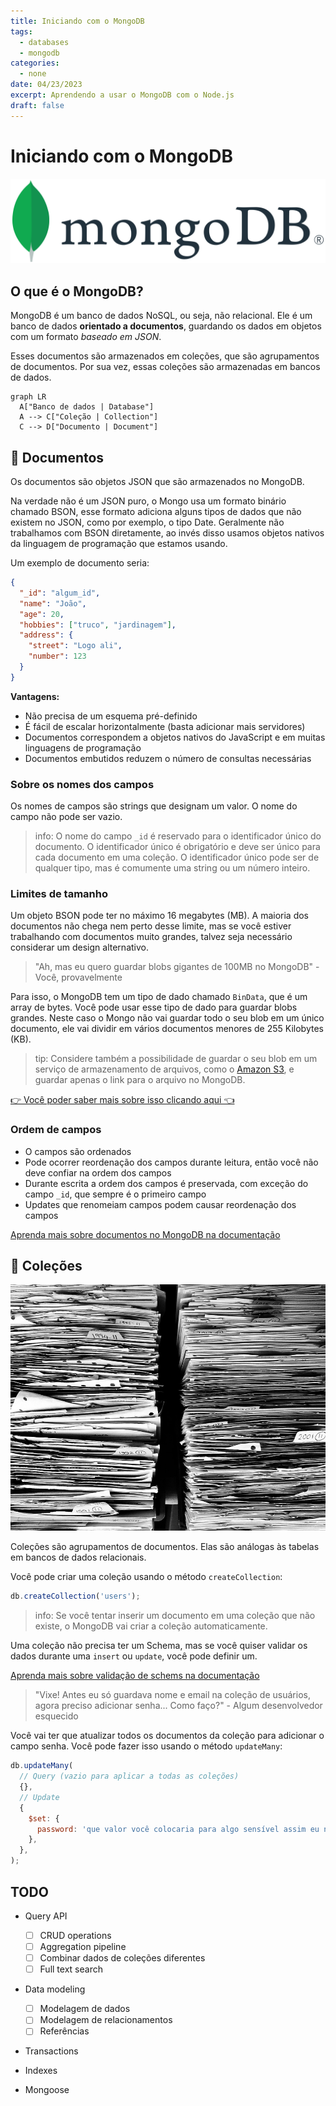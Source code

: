 ```yaml
---
title: Iniciando com o MongoDB
tags:
  - databases
  - mongodb
categories:
  - none
date: 04/23/2023
excerpt: Aprendendo a usar o MongoDB com o Node.js
draft: false
---
```


# Iniciando com o MongoDB

![mongo](./mongo.png)

## O que é o MongoDB?

MongoDB é um banco de dados NoSQL, ou seja, não relacional. Ele é um banco de dados **orientado a documentos**, guardando os dados em objetos com um formato _baseado em JSON_.

Esses documentos são armazenados em coleções, que são agrupamentos de documentos. Por sua vez, essas coleções são armazenadas em bancos de dados.

```mermaid
graph LR
  A["Banco de dados | Database"]
  A --> C["Coleção | Collection"]
  C --> D["Documento | Document"]
```

## 📄 Documentos

Os documentos são objetos JSON que são armazenados no MongoDB.

Na verdade não é um JSON puro, o Mongo usa um formato binário chamado BSON, esse formato adiciona alguns tipos de dados que não existem no JSON, como por exemplo, o tipo Date. Geralmente não trabalhamos com BSON diretamente, ao invés disso usamos objetos nativos da linguagem de programação que estamos usando.

Um exemplo de documento seria:

```json
{
  "_id": "algum_id",
  "name": "João",
  "age": 20,
  "hobbies": ["truco", "jardinagem"],
  "address": {
    "street": "Logo ali",
    "number": 123
  }
}
```

**Vantagens:**

- Não precisa de um esquema pré-definido
- É fácil de escalar horizontalmente (basta adicionar mais servidores)
- Documentos correspondem a objetos nativos do JavaScript e em muitas linguagens de programação
- Documentos embutidos reduzem o número de consultas necessárias

### Sobre os nomes dos campos

Os nomes de campos são strings que designam um valor. O nome do campo não pode ser vazio.

> info: O nome do campo `_id` é reservado para o identificador único do documento. O identificador único é obrigatório e deve ser único para cada documento em uma coleção. O identificador único pode ser de qualquer tipo, mas é comumente uma string ou um número inteiro.

### Limites de tamanho

Um objeto BSON pode ter no máximo 16 megabytes (MB). A maioria dos documentos não chega nem perto desse limite, mas se você estiver trabalhando com documentos muito grandes, talvez seja necessário considerar um design alternativo.

> "Ah, mas eu quero guardar blobs gigantes de 100MB no MongoDB" - Você, provavelmente

Para isso, o MongoDB tem um tipo de dado chamado `BinData`, que é um array de bytes. Você pode usar esse tipo de dado para guardar blobs grandes. Neste caso o Mongo não vai guardar todo o seu blob em um único documento, ele vai dividir em vários documentos menores de 255 Kilobytes (KB).

> tip: Considere também a possibilidade de guardar o seu blob em um serviço de armazenamento de arquivos, como o [Amazon S3](https://aws.amazon.com/pt/s3/), e guardar apenas o link para o arquivo no MongoDB.

[👉 Você poder saber mais sobre isso clicando aqui 👈](https://www.mongodb.com/developer/products/mongodb/storing-large-objects-and-files/)

### Ordem de campos

- O campos são ordenados
- Pode ocorrer reordenação dos campos durante leitura, então você não deve confiar na ordem dos campos
- Durante escrita a ordem dos campos é preservada, com exceção do campo `_id`, que sempre é o primeiro campo
- Updates que renomeiam campos podem causar reordenação dos campos

[Aprenda mais sobre documentos no MongoDB na documentação](https://www.mongodb.com/docs/manual/core/document/)

## 📖 Coleções

![pilha de papel](./pile.jpg)

Coleções são agrupamentos de documentos. Elas são análogas às tabelas em bancos de dados relacionais.

Você pode criar uma coleção usando o método `createCollection`:

```js
db.createCollection('users');
```

> info: Se você tentar inserir um documento em uma coleção que não existe, o MongoDB vai criar a coleção automaticamente.

Uma coleção não precisa ter um Schema, mas se você quiser validar os dados durante uma `insert` ou `update`, você pode definir um.

[Aprenda mais sobre validação de schems na documentação](https://www.mongodb.com/docs/manual/core/schema-validation/)

> "Vixe! Antes eu só guardava nome e email na coleção de usuários, agora preciso adicionar senha... Como faço?" - Algum desenvolvedor esquecido

Você vai ter que atualizar todos os documentos da coleção para adicionar o campo senha. Você pode fazer isso usando o método `updateMany`:

```js
db.updateMany(
  // Query (vazio para aplicar a todas as coleções)
  {},
  // Update
  {
    $set: {
      password: 'que valor você colocaria para algo sensível assim eu num sei... talvez null?',
    },
  },
);
```

## TODO

- Query API

  - [ ] CRUD operations
  - [ ] Aggregation pipeline
  - [ ] Combinar dados de coleções diferentes
  - [ ] Full text search

- Data modeling

  - [ ] Modelagem de dados
  - [ ] Modelagem de relacionamentos
  - [ ] Referências

- Transactions
- Indexes
- Mongoose
